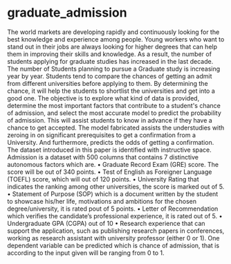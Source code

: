 # graduate_admission
The world markets are developing rapidly and continuously looking for the best knowledge and experience among people. Young workers who want to stand out in their jobs are always looking for higher degrees that can help them in improving their skills and knowledge. As a result, the number of students applying for graduate studies has increased in the last decade. The number of Students planning to pursue a Graduate study is increasing year by year. Students tend to compare the chances of getting an admit from different universities before applying to them. By determining the chance, it will help the students to shortlist the universities and get into a good one. The objective is to explore what kind of data is provided, determine the most important factors that contribute to a student's chance of admission, and select the most accurate model to predict the probability of admission. This will assist students to know in advance if they have a chance to get accepted. The model fabricated assists the understudies with zeroing in on significant prerequisites to get a confirmation from a University. And furthermore, predicts the odds of getting a confirmation. The dataset introduced in this paper is identified with instructive space. Admission is a dataset with 500 columns that contains 7 distinctive autonomous factors which are.
•	Graduate Record Exam (GRE) score. The score will be out of 340 points.
•	Test of English as Foreigner Language (TOEFL) score, which will out of 120 points.
•	University Rating that indicates the ranking among other universities, the score is marked out of 5.
•	Statement of Purpose (SOP) which is a document written by the student to showcase his/her life, motivations and ambitions for the chosen degree/university, it is rated pout of 5 points.
•	Letter of Recommendation which verifies the candidate’s professional experience, it is rated out of 5.
•	Undergraduate GPA (CGPA) out of 10
•	Research experience that can support the application, such as publishing research papers in conferences, working as research assistant with university professor (either 0 or 1).
One dependent variable can be predicted which is chance of admission, that is according to the input given will be ranging from 0 to 1.
